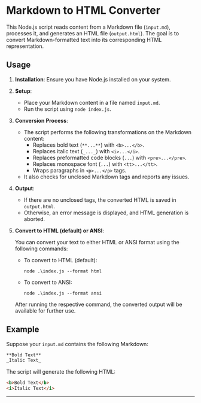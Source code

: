 
# Markdown to HTML Converter

This Node.js script reads content from a Markdown file (`input.md`), processes it, and generates an HTML file (`output.html`). The goal is to convert Markdown-formatted text into its corresponding HTML representation.

## Usage

1. **Installation**: Ensure you have Node.js installed on your system.

2. **Setup**:
   - Place your Markdown content in a file named `input.md`.
   - Run the script using `node index.js`.

3. **Conversion Process**:
   - The script performs the following transformations on the Markdown content:
     - Replaces bold text (`**...**`) with `<b>...</b>`.
     - Replaces italic text (`_..._`) with `<i>...</i>`.
     - Replaces preformatted code blocks (```...```) with `<pre>...</pre>`.
     - Replaces monospace font (``...``) with `<tt>...</tt>`.
     - Wraps paragraphs in `<p>...</p>` tags.
   - It also checks for unclosed Markdown tags and reports any issues.

4. **Output**:
   - If there are no unclosed tags, the converted HTML is saved in `output.html`.
   - Otherwise, an error message is displayed, and HTML generation is aborted.

 
5. **Convert to HTML (default) or ANSI**:

   You can convert your text to either HTML or ANSI format using the following commands:

   - To convert to HTML (default):
     ```
     node .\index.js --format html
     ```

   - To convert to ANSI:
     ```
     node .\index.js --format ansi
     ```

   After running the respective command, the converted output will be available for further use.


## Example

Suppose your `input.md` contains the following Markdown:

```markdown
**Bold Text**
_Italic Text_
```

The script will generate the following HTML:

```html
<b>Bold Text</b>
<i>Italic Text</i>
```

---

